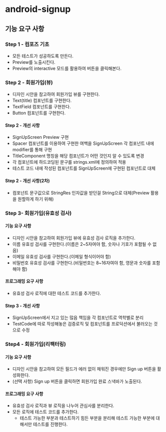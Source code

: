# android-signup

## 기능 요구 사항

### Step 1 - 컴포즈 기초
- 모든 테스트가 성공하도록 만든다.
- Preview를 노출시킨다.
- Preview의 interactive 모드를 활용하여 버튼을 클릭해본다.

### Step 2 - 회원가입(뷰)
- 디자인 시안을 참고하여 회원가입 뷰를 구현한다.
- Text(title) 컴포넌트를 구현한다.
- TextField 컴포넌트를 구현한다. 
- Button 컴포넌트를 구현한다.

#### Step 2 - 개선 사항
- SignUpScreen Preview 구현
- Spacer 컴포넌트를 이용하여 구현한 여백을 SignUpScreen 각 컴포넌트 내에 modifier를 통해 구현
- TitleComponent 명칭을 해당 컴포넌트가 어떤 것인지 알 수 있도록 변경
- 각 컴포넌트에 하드코딩된 문구를 strings.xml에 정의하여 적용
- 테스트 코드 내에 작성된 컴포넌트를 SignUpScreen에 구현된 컴포넌트로 대체

#### Step 2 - 개선 사항(2차)
- 컴포넌트 문구값으로 StringRes 인자값을 받던걸 String으로 대체(Preview 활용을 원할하게 하기 위해)

### Step 3- 회원가입(유효성 검사)
#### 기능 요구 사항
- 디자인 시안을 참고하여 회원가입 뷰에 유효성 검사 로직을 추가한다.
- 이름 유효성 검사를 구현한다.(이름은 2~5자여야 함, 숫자나 기호가 포함될 수 없음)
- 이메일 유효성 검사를 구현한다.(이메일 형식이어야 함)
- 비밀번호 유효성 검사를 구현한다.(비밀번호는 8~16자여야 함, 영문과 숫자를 포함해야 함)

#### 프로그래밍 요구 사항
- 유효성 검사 로직에 대한 테스트 코드를 추가한다.

#### Step 3 - 개선 사항
- SignUpScreen에서 지고 있는 많음 책임을 각 컴포넌트로 역학별로 분리
- TestCode에 따로 작성해놓은 검증로직 및 컴포넌트를 프로덕션에서 불러오는 것으로 수정

### Step4 - 회원가입(리팩터링)
#### 기능 요구 사항
- 디자인 시안을 참고하여 모든 필드가 에러 없이 채워진 경우에만 Sign up 버튼을 활성화한다.
- (선택 사항) Sign up 버튼을 클릭하면 회원가입 완료 스낵바가 노출된다.

#### 프로그래밍 요구 사항
- 유효성 검사 로직과 뷰 로직을 나누어 관심사를 분리한다.
- 모든 로직에 테스트 코드를 추가한다.
  - 테스트 가능한 부분과 테스트하기 힘든 부분을 분리해 테스트 가능한 부분에 대해서만 테스트를 진행한다.

